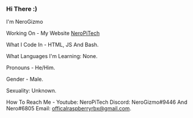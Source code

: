 
### Hi There :) 

I'm NeroGizmo

Working On - My Website [NeroPiTech](https://www.neropitech.ml/)

What I Code In - HTML, JS And Bash.

What Languages I'm Learning: None.

Pronouns - He/Him.

Gender - Male.

Sexuality: Unknown.

How To Reach Me - Youtube: NeroPiTech Discord: NeroGizmo#9446 And Nero#6805 Email: officalraspberryrbx@gmail.com.
